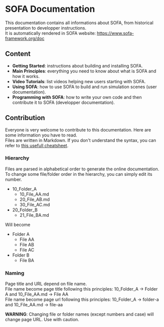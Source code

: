 SOFA Documentation
==================

This documentation contains all informations about SOFA, from historical presentation to developper instructions.  
It is automatically rendered in SOFA website: https://www.sofa-framework.org/doc


## Content ##
- **Getting Started**: instructions about building and installing SOFA.
- **Main Principles**: everything you need to know about what is SOFA and how it works.
- **Video Tutorials**: list videos helping new users starting with SOFA.
- **Using SOFA**: how to use SOFA to build and run simulation scenes (user documentation).
- **Programming with SOFA**: how to write your own code and then contribute it to SOFA (developper documentation).


## Contribution ##
Everyone is very welcome to contribute to this documentation. Here are some information you have to read.  
Files are written in Markdown. If you don't understand the syntax, you can refer to [this usefull cheatsheet](https://github.com/adam-p/markdown-here/wiki/Markdown-Cheatsheet).

### Hierarchy ###
Files are parsed in alphabetical order to generate the online documentation. To change some file/folder order in the hierarchy, you can simply edit its number.
- 10_Folder_A
  - 10_File_AA.md
  - 20_File_AB.md
  - 30_File_AC.md
- 20_Folder_B
  - 21_File_BA.md

Will become
- Folder A
  - File AA
  - File AB
  - File AC
- Folder B
  - File BA
  
### Naming ###
Page title and URL depend on file name.  
File name become page title following this principles: 10_Folder_A -> Folder A  and  10_File_AA.md -> File AA  
File name become page url following this principles: 10_Folder_A -> folder-a  and  10_File_AA.md -> file-aa  

**WARNING**: Changing file or folder names (except numbers and case) will change page URL. Use with caution.
